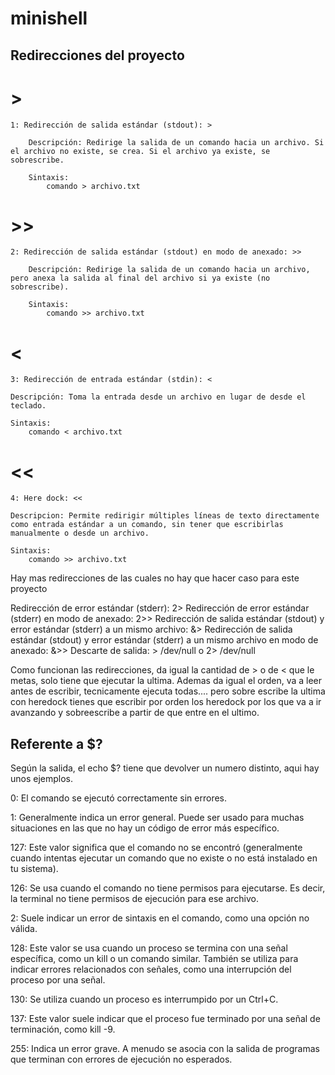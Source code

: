 
# minishell





## Redirecciones del proyecto

# >
	1: Redirección de salida estándar (stdout): >
	
		Descripción: Redirige la salida de un comando hacia un archivo. Si el archivo no existe, se crea. Si el archivo ya existe, se sobrescribe.

		Sintaxis:
			comando > archivo.txt

# >>
	2: Redirección de salida estándar (stdout) en modo de anexado: >>

		Descripción: Redirige la salida de un comando hacia un archivo, pero anexa la salida al final del archivo si ya existe (no sobrescribe).

		Sintaxis:
			comando >> archivo.txt

# <
	3: Redirección de entrada estándar (stdin): <

	Descripción: Toma la entrada desde un archivo en lugar de desde el teclado.

	Sintaxis:
		comando < archivo.txt

# <<
	4: Here dock: <<

	Descripcion: Permite redirigir múltiples líneas de texto directamente como entrada estándar a un comando, sin tener que escribirlas manualmente o desde un archivo.

	Sintaxis:
		comando >> archivo.txt

Hay mas redirecciones de las cuales no hay que hacer caso para este proyecto

Redirección de error estándar (stderr): 2>
Redirección de error estándar (stderr) en modo de anexado: 2>>
Redirección de salida estándar (stdout) y error estándar (stderr) a un mismo archivo: &>
Redirección de salida estándar (stdout) y error estándar (stderr) a un mismo archivo en modo de anexado: &>>
Descarte de salida: > /dev/null o 2> /dev/null

Como funcionan las redirecciones, da igual la cantidad de > o de < que le metas, solo tiene que ejecutar la ultima. Ademas da igual el orden, va a leer antes de escribir, tecnicamente ejecuta todas.... pero sobre escribe la ultima
con heredock tienes que escribir por orden los heredock por los que va a ir avanzando y sobreescribe a partir de que entre en el ultimo. 

## Referente a $? 

Según la salida, el echo $? tiene que devolver un numero distinto, aqui hay unos ejemplos.

0: El comando se ejecutó correctamente sin errores.

1: Generalmente indica un error general. Puede ser usado para muchas situaciones en las que no hay un código de error más específico.

127: Este valor significa que el comando no se encontró (generalmente cuando intentas ejecutar un comando que no existe o no está instalado en tu sistema).

126: Se usa cuando el comando no tiene permisos para ejecutarse. Es decir, la terminal no tiene permisos de ejecución para ese archivo.

2: Suele indicar un error de sintaxis en el comando, como una opción no válida.

128: Este valor se usa cuando un proceso se termina con una señal específica, como un kill o un comando similar. También se utiliza para indicar errores relacionados con señales, como una interrupción del proceso por una señal.

130: Se utiliza cuando un proceso es interrumpido por un Ctrl+C.

137: Este valor suele indicar que el proceso fue terminado por una señal de terminación, como kill -9.

255: Indica un error grave. A menudo se asocia con la salida de programas que terminan con errores de ejecución no esperados.

